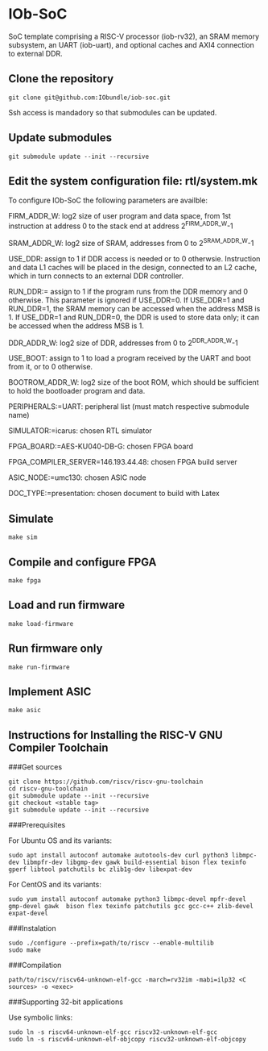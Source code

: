 # IOb-SoC

SoC template comprising a RISC-V processor (iob-rv32), an SRAM memory subsystem,
an UART (iob-uart), and optional caches and AXI4 connection to external DDR.

## Clone the repository

``git clone git@github.com:IObundle/iob-soc.git``

Ssh access is mandadory so that submodules can be updated.

## Update submodules
``git submodule update --init --recursive``


## Edit the system configuration file: rtl/system.mk

To configure IOb-SoC the following parameters are availble:

FIRM_ADDR_W: log2 size of user program and data space, from 1st instruction at
address 0 to the stack end at address 2<sup>FIRM_ADDR_W</sup>-1

SRAM_ADDR_W: log2 size of SRAM, addresses from 0 to 2<sup>SRAM_ADDR_W</sup>-1

USE_DDR: assign to 1 if DDR access is needed or to 0 otherwsie. Instruction and
data L1 caches will be placed in the design, connected to an L2 cache, which in
turn connects to an external DDR controller.

RUN_DDR:= assign to 1 if the program runs from the DDR memory and 0
otherwise. This parameter is ignored if USE_DDR=0. If USE_DDR=1 and RUN_DDR=1,
the SRAM memory can be accessed when the address MSB is 1. If USE_DDR=1 and
RUN_DDR=0, the DDR is used to store data only; it can be accessed when the
address MSB is 1.

DDR_ADDR_W: log2 size of DDR, addresses from 0 to 2<sup>DDR_ADDR_W</sup>-1

USE_BOOT: assign to 1 to load a program received by the UART and boot from it, or to 0 otherwise.

BOOTROM_ADDR_W: log2 size of the boot ROM, which should be sufficient to hold the bootloader program and data.

PERIPHERALS:=UART: peripheral list (must match respective submodule name)

SIMULATOR:=icarus: chosen RTL simulator

FPGA_BOARD:=AES-KU040-DB-G: chosen FPGA board

FPGA_COMPILER_SERVER=146.193.44.48: chosen FPGA build server

ASIC_NODE:=umc130: chosen ASIC node

DOC_TYPE:=presentation: chosen document to build with Latex

## Simulate
```
make sim
```

## Compile and configure FPGA 
```
make fpga
```

## Load and run firmware
```
make load-firmware
```

## Run firmware only
```
make run-firmware
```

## Implement ASIC
```
make asic
```



## Instructions for Installing the RISC-V GNU Compiler Toolchain

###Get sources

```
git clone https://github.com/riscv/riscv-gnu-toolchain
cd riscv-gnu-toolchain
git submodule update --init --recursive
git checkout <stable tag>
git submodule update --init --recursive
```

###Prerequisites

For Ubuntu OS and its variants:

```
sudo apt install autoconf automake autotools-dev curl python3 libmpc-dev libmpfr-dev libgmp-dev gawk build-essential bison flex texinfo gperf libtool patchutils bc zlib1g-dev libexpat-dev
```

For CentOS and its variants:

```
sudo yum install autoconf automake python3 libmpc-devel mpfr-devel gmp-devel gawk  bison flex texinfo patchutils gcc gcc-c++ zlib-devel expat-devel
```

###Instalation

```
sudo ./configure --prefix=path/to/riscv --enable-multilib
sudo make
```

###Compilation

```
path/to/riscv/riscv64-unknown-elf-gcc -march=rv32im -mabi=ilp32 <C sources> -o <exec>
```

###Supporting 32-bit applications

Use symbolic links:

```
sudo ln -s riscv64-unknown-elf-gcc riscv32-unknown-elf-gcc
sudo ln -s riscv64-unknown-elf-objcopy riscv32-unknown-elf-objcopy
```
